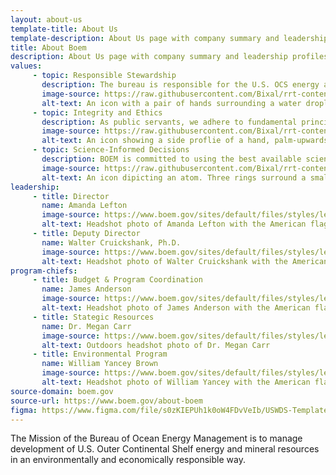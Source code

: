 ```yaml
---
layout: about-us
template-title: About Us
template-description: About Us page with company summary and leadership profiles.
title: About Boem
description: About Us page with company summary and leadership profiles.
values:
     - topic: Responsible Stewardship
       description: The bureau is responsible for the U.S. OCS energy and mineral resources, as well as protecting the environment the development may impact. These resources belong to the American people and future generations of Americans; wise use of and fair return for these resources are foremost in our management efforts.
       image-source: https://raw.githubusercontent.com/Bixal/rrt-content/fb9fb47fe181172aaf1ed035aa485ea7c9285b1d/assets/img/icon-protect-water.svg
       alt-text: An icon with a pair of hands surrounding a water droplet from below it.
     - topic: Integrity and Ethics
       description: As public servants, we adhere to fundamental principles of ethical behavior. In accordance with the examples set by BOEM leadership, each BOEM employee is expected to demonstrates both professional and personal integrity. This includes a commitment to the highest level of scientific and scholarly integrity.
       image-source: https://raw.githubusercontent.com/Bixal/rrt-content/main/assets/img/icon-ethics.svg
       alt-text: An icon showing a side proflie of a hand, palm-upwards, with a Scale of Justice above it.
     - topic: Science-Informed Decisions
       description: BOEM is committed to using the best available science in bureau decision making. To inform the wide range of decisions within the bureau, BOEM employs a significant number of scientists and technical experts across relevant disciplines to make sound decisions at all levels of the organization.
       image-source: https://raw.githubusercontent.com/Bixal/rrt-content/main/assets/img/icon-science.svg
       alt-text: An icon dipicting an atom. Three rings surround a small dot at the center.
leadership:
     - title: Director
       name: Amanda Lefton
       image-source: https://www.boem.gov/sites/default/files/styles/leadership/public/2021-03/LeftonAmanda_copyright-NY.jpg?itok=9LylxJ2G
       alt-text: Headshot photo of Amanda Lefton with the American flag in the background
     - title: Deputy Director
       name: Walter Cruickshank, Ph.D.
       image-source: https://www.boem.gov/sites/default/files/styles/leadership/public/2019-03/BOEM%20Dep.%20Director%20Photo.JPG?itok=K808AQi7
       alt-text: Headshot photo of Walter Cruickshank with the American flag in the background
program-chiefs:
     - title: Budget & Program Coordination
       name: James Anderson
       image-source: https://www.boem.gov/sites/default/files/styles/leadership/public/2019-10/James%20Anderson.jpg?itok=TpwchbRD
       alt-text: Headshot photo of James Anderson with the American flag in the background
     - title: Stategic Resources
       name: Dr. Megan Carr
       image-source: https://www.boem.gov/sites/default/files/styles/leadership/public/2020-08/Megan%20Carr.jpg?itok=yqieVPfd
       alt-text: Outdoors headshot photo of Dr. Megan Carr
     - title: Environmental Program
       name: William Yancey Brown
       image-source: https://www.boem.gov/sites/default/files/styles/leadership/public/2019-10/Bill%20Brown.jpg?itok=dxGVQDCC
       alt-text: Headshot photo of William Yancey with the American flag in the background
source-domain: boem.gov
source-url: https://www.boem.gov/about-boem
figma: https://www.figma.com/file/s0zKIEPUh1k0oW4FDvVeIb/USWDS-Templates-Truss-Lib-v2.10.0?node-id=399%3A2542
---
```


The Mission of the Bureau of Ocean Energy Management is to manage development of U.S. Outer Continental Shelf energy and mineral resources in an environmentally and economically responsible way.
